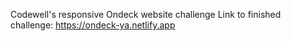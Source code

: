 Codewell's responsive Ondeck website challenge
Link to finished challenge: https://ondeck-ya.netlify.app 
